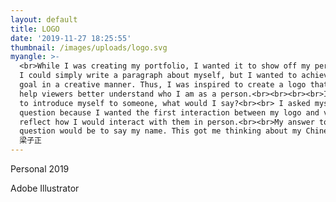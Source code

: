 ```yaml
---
layout: default
title: LOGO
date: '2019-11-27 18:25:55'
thumbnail: /images/uploads/logo.svg
myangle: >-
  <br>While I was creating my portfolio, I wanted it to show off my personality.
  I could simply write a paragraph about myself, but I wanted to achieve this
  goal in a creative manner. Thus, I was inspired to create a logo that could
  help viewers better understand who I am as a person.<br><br><br><br>If I were
  to introduce myself to someone, what would I say?<br><br> I asked myself this
  question because I wanted the first interaction between my logo and viewer to
  reflect how I would interact with them in person.<br><br>My answer to this
  question would be to say my name. This got me thinking about my Chinese name:
  梁子正
---
```

Personal 2019

Adobe Illustrator
